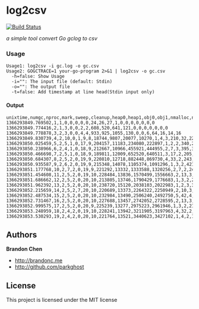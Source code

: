 log2csv
=======

[![Build Status](https://travis-ci.org/parkghost/log2csv.png)](https://travis-ci.org/parkghost/log2csv) 

*a simple tool convert Go gclog to csv*

### Usage

```
Usage1: log2csv -i gc.log -o gc.csv
Usage2: GOGCTRACE=1 your-go-program 2>&1 | log2csv -o gc.csv
  -h=false: Show Usage
  -i="": The input file (default: Stdin)
  -o="": The output file
  -t=false: Add timestamp at line head(Stdin input only)
```

#### Output

```csv
unixtime,numgc,nproc,mark,sweep,cleanup,heap0,heap1,obj0,obj1,nmalloc,nfree,nhandoff,nhandoffcnt,nsteal,nstealcnt,nprocyield,nosyield,nsleep
1366293849.769502,1,1,0,0,0,0,0,24,26,27,1,0,0,0,0,0,0,0
1366293849.774416,2,1,3,0,0,2,2,608,520,641,121,0,0,0,0,0,0,0
1366293849.778878,3,2,3,0,0,4,4,933,925,1055,130,0,0,6,64,16,14,16
1366293849.830739,4,2,10,0,1,9,8,18744,9807,20077,10270,1,4,3,210,32,22,14
1366293850.025459,5,2,5,1,0,17,9,204157,11183,234080,222897,1,2,2,340,22,13,3
1366293850.238966,6,2,4,1,0,18,9,212667,10966,455921,444955,2,7,3,395,39,14,3
1366293850.466698,7,2,5,1,0,18,9,189811,12009,652520,640511,3,17,2,205,41,13,20
1366293850.684307,8,2,5,2,0,19,9,220810,12718,882448,869730,4,33,2,243,48,14,17
1366293850.935587,9,2,6,2,0,19,9,215348,14078,1105374,1091296,1,3,2,421,16,14,3
1366293851.177768,10,2,7,2,0,19,9,221292,13332,1333588,1320256,2,7,2,244,39,23,21
1366293851.454608,11,2,5,2,0,19,10,228484,13836,1570499,1556663,2,13,3,242,39,12,15
1366293851.686662,12,2,5,2,0,20,10,213805,13746,1790429,1776683,1,3,2,253,32,23,19
1366293851.962392,13,2,5,2,0,20,10,238720,15120,2038103,2022983,1,2,3,307,22,15,7
1366293852.215659,14,2,5,2,7,20,10,220689,13373,2264322,2250949,2,10,3,255,36,13,15
1366293852.487534,15,2,5,2,0,20,10,232984,13490,2506240,2492750,5,42,4,259,43,12,14
1366293852.731467,16,2,5,2,0,20,10,227688,13457,2742052,2728595,2,13,3,273,37,12,10
1366293852.999575,17,2,5,2,0,20,9,225239,13277,2975223,2961946,1,3,2,217,32,14,17
1366293853.248959,18,2,4,2,0,19,10,228241,13942,3211905,3197963,4,32,2,249,39,12,13
1366293853.530293,19,2,4,2,0,20,10,221764,13521,3440623,3427102,1,4,2,197,30,12,12
```

Authors
-------

**Brandon Chen**

+ http://brandonc.me
+ http://github.com/parkghost


License
---------------------

This project is licensed under the MIT license
